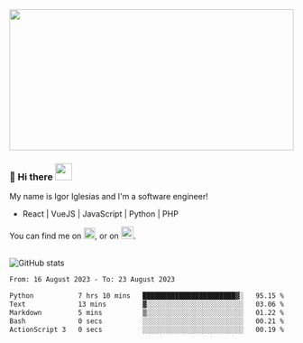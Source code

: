 <img src="https://c.tenor.com/KjVxfRrrncUAAAAd/matrix.gif" width="100%" height="250px">

### 🔭 Hi there <img src="https://raw.githubusercontent.com/MartinHeinz/MartinHeinz/master/wave.gif" width="30px">


My name is Igor Iglesias and I'm a software engineer!
<br>

<ul>
  <li> React | VueJS | JavaScript | Python | PHP </li>
</ul>
You can find me on <a href="https://twitter.com/IgorIglesias5"><img src="https://i.imgur.com/JLLlB5S.png" width="20px"></a>, or on <a href="https://www.linkedin.com/in/igor-iglesias-62478428/"><img src="https://i.imgur.com/PXyIkWx.png" width="22px"></a>.

<br>
<br>

![GitHub stats](https://github-readme-stats.vercel.app/api?username=igoiglesias&show_icons=true&count_private=true&theme=chartreuse-dark&hide_title=true)

<!--START_SECTION:waka-->

```txt
From: 16 August 2023 - To: 23 August 2023

Python           7 hrs 10 mins   ███████████████████████▓░   95.15 %
Text             13 mins         ▓░░░░░░░░░░░░░░░░░░░░░░░░   03.06 %
Markdown         5 mins          ▒░░░░░░░░░░░░░░░░░░░░░░░░   01.22 %
Bash             0 secs          ░░░░░░░░░░░░░░░░░░░░░░░░░   00.21 %
ActionScript 3   0 secs          ░░░░░░░░░░░░░░░░░░░░░░░░░   00.19 %
```

<!--END_SECTION:waka-->
